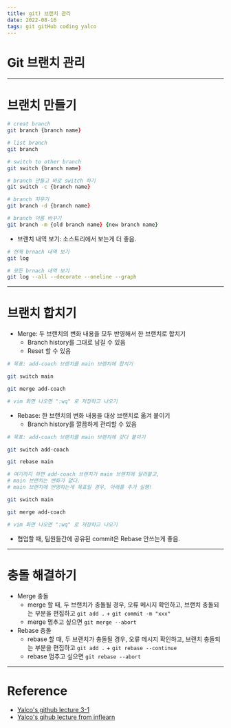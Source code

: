 ```yaml
---
title: git) 브랜치 관리
date: 2022-08-16
tags: git gitHub coding yalco
---
```


# Git 브랜치 관리

---

# 브랜치 만들기

```zsh
# creat branch
git branch {branch name}

# list branch
git branch

# switch to other branch
git switch {branch name}
```

```zsh
# branch 만들고 바로 switch 하기
git switch -c {branch name}
```

```zsh
# branch 지우기
git branch -d {branch name}

# branch 이름 바꾸기 
git branch -m {old branch name} {new branch name}
```

- 브랜치 내역 보기: 소스트리에서 보는게 더 좋음.

```zsh
# 현재 brnach 내역 보기
git log

# 모든 brnach 내역 보기
git log --all --decorate --oneline --graph
```

---

# 브랜치 합치기

- Merge: 두 브랜치의 변화 내용을 모두 반영해서 한 브랜치로 합치기
	- Branch history를 그대로 남길 수 있음
	- Reset 할 수 있음

```zsh
# 목표: add-coach 브랜치를 main 브랜치에 합치기

git switch main

git merge add-coach

# vim 화면 나오면 ":wq" 로 저장하고 나오기 

```

- Rebase: 한 브랜치의 변화 내용을 대상 브랜치로 옮겨 붙이기
	- Branch history를 깔끔하게 관리할 수 있음

```zsh
# 목표: add-coach 브랜치를 main 브랜치에 갖다 붙이기

git switch add-coach

git rebase main

# 여기까지 하면 add-coach 브랜치가 main 브랜치에 달라붙고,
# main 브랜치는 변화가 없다.
# main 브랜치에 반영하는게 목표일 경우, 아래를 추가 실행!

git switch main

git merge add-coach 

# vim 화면 나오면 ":wq" 로 저장하고 나오기 

```


- 협업할 때, 팀원들간에 공유된 commit은 Rebase 안쓰는게 좋음.

---

# 충돌 해결하기

- Merge 충돌
	- merge 할 때, 두 브랜치가 충돌될 경우, 오류 메시지 확인하고, 브랜치 충돌되는 부분을 편집하고 `git add .` +  `git commit -m "xxx"`
	- merge 멈추고 싶으면 `git merge --abort`
- Rebase 충돌
	- rebase 할 때, 두 브랜치가 충돌될 경우, 오류 메시지 확인하고, 브랜치 충돌되는 부분을 편집하고 `git add .` +  `git rebase --continue`
	- rebase 멈추고 싶으면 `git rebase --abort`


---

# Reference

- [Yalco's github lecture 3-1](https://www.yalco.kr/@git-github/3-1/)
- [Yalco's gihub lecture from inflearn](https://www.inflearn.com/course/%EC%A0%9C%EB%8C%80%EB%A1%9C-%ED%8C%8C%EB%8A%94-%EA%B9%83/dashboard)
